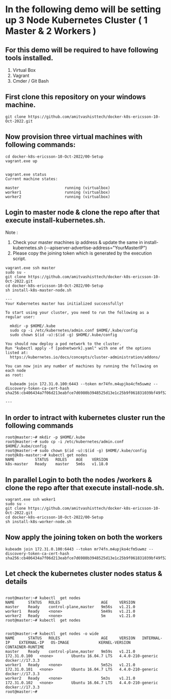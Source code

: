 # In the following demo will be setting up 3 Node Kubernetes Cluster ( 1 Master & 2 Workers ) 

## For this demo will be required to have following tools installed. 
1.	Virtual Box
2.	Vagrant 
3.	Cmder / Git Bash 

## First clone this repository on your windows machine.

```
git clone https://github.com/amitvashisttech/docker-k8s-ericsson-10-Oct-2022.git
``` 

## Now provision three virtual machines with following commands:

```
cd docker-k8s-ericsson-10-Oct-2022/00-Setup
vagrant.exe up


vagrant.exe status
Current machine states:

master                    running (virtualbox)
worker1                   running (virtualbox)
worker2                   running (virtualbox)
```

## Login to master node & clone the repo after that execute install-kubernetes.sh. 

Note : 

1.	Check your master machines ip address & update the same in install-kubernetes.sh (--apiserver-advertise-address="YourMasterIP")
2.	Please copy the joining token which is generated by the execution script. 

```
vagrant.exe ssh master
sudo su - 
git clone https://github.com/amitvashisttech/docker-k8s-ericsson-10-Oct-2022.git
cd docker-k8s-ericsson-10-Oct-2022/00-Setup
sh install-k8s-master-node.sh

---
Your Kubernetes master has initialized successfully!

To start using your cluster, you need to run the following as a regular user:

  mkdir -p $HOME/.kube
  sudo cp -i /etc/kubernetes/admin.conf $HOME/.kube/config
  sudo chown $(id -u):$(id -g) $HOME/.kube/config

You should now deploy a pod network to the cluster.
Run "kubectl apply -f [podnetwork].yaml" with one of the options listed at:
  https://kubernetes.io/docs/concepts/cluster-administration/addons/

You can now join any number of machines by running the following on each node
as root:

  kubeadm join 172.31.0.100:6443 --token mr74fn.m4upjko4cfm5uwmz --discovery-token-ca-cert-hash sha256:cb406434a7f06d213eabfce7d6980b3948525d13e1c25b9f061831039bf49f52

---
```
## In order to intract with kubernetes cluster run the following commands
```
root@master:~# mkdir -p $HOME/.kube
root@master:~# sudo cp -i /etc/kubernetes/admin.conf $HOME/.kube/config
root@master:~# sudo chown $(id -u):$(id -g) $HOME/.kube/config
root@k8s-master:~# kubectl get nodes 
NAME         STATUS   ROLES    AGE    VERSION
k8s-master   Ready    master   5m6s   v1.18.0
```


## In parallel Login to both the nodes /workers & clone the repo after that execute install-node.sh. 

```
vagrant.exe ssh woker1
sudo su - 
git clone https://github.com/amitvashisttech/docker-k8s-ericsson-10-Oct-2022.git
cd docker-k8s-ericsson-10-Oct-2022/00-Setup
sh install-k8s-worker-node.sh
```

## Now apply the joining token on both the workers
```
kubeadm join 172.31.0.100:6443 --token mr74fn.m4upjko4cfm5uwmz --discovery-token-ca-cert-hash sha256:cb406434a7f06d213eabfce7d6980b3948525d13e1c25b9f061831039bf49f52
```

## Let check the kubernetes cluster nodes status & details
```

root@master:~# kubectl  get nodes
NAME      STATUS   ROLES                  AGE     VERSION
master    Ready    control-plane,master   9m56s   v1.21.0
worker1   Ready    <none>                 5m49s   v1.21.0
worker2   Ready    <none>                 5m      v1.21.0
root@master:~# kubectl  get nodes


root@master:~# kubectl  get nodes -o wide
NAME      STATUS   ROLES                  AGE     VERSION   INTERNAL-IP    EXTERNAL-IP   OS-IMAGE             KERNEL-VERSION      CONTAINER-RUNTIME
master    Ready    control-plane,master   9m59s   v1.21.0   172.31.0.100   <none>        Ubuntu 16.04.7 LTS   4.4.0-210-generic   docker://17.3.3
worker1   Ready    <none>                 5m52s   v1.21.0   172.31.0.101   <none>        Ubuntu 16.04.7 LTS   4.4.0-210-generic   docker://17.3.3
worker2   Ready    <none>                 5m3s    v1.21.0   172.31.0.102   <none>        Ubuntu 16.04.7 LTS   4.4.0-210-generic   docker://17.3.3
root@master:~#
```

